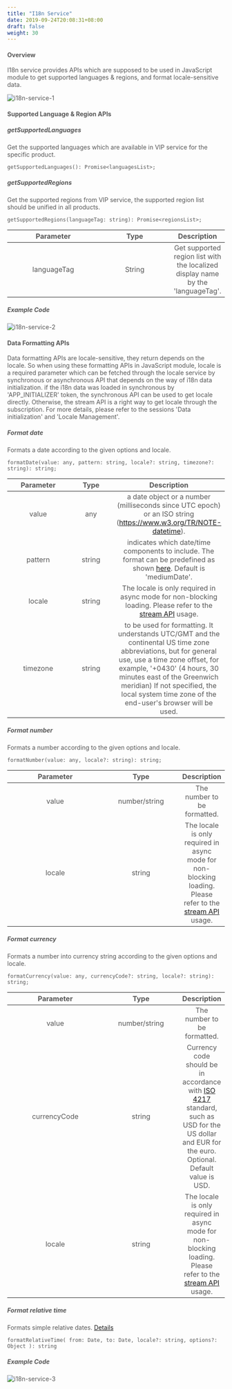 ```yaml
---
title: "I18n Service"
date: 2019-09-24T20:08:31+08:00
draft: false
weight: 30
---
```



#### **Overview**

I18n service provides APIs which are supposed to be used in JavaScript module to get supported languages & regions, and format locale-sensitive data.

![i18n-service-1](https://github.com/zmengjiao/singleton/raw/website/content/en/images/i18n-service/i18n-service-1.png)


#### **Supported Language & Region APIs**

##### **getSupportedLanguages**

Get the supported languages which are available in VIP service for the specific product.

```
getSupportedLanguages(): Promise<languagesList>;

```

##### **getSupportedRegions**

Get the supported regions from VIP service, the supported region list should be unified in all products.

```
getSupportedRegions(languageTag: string): Promise<regionsList>;

```

|  Parameter  |  Type  |                         Description                          |
| :---------: | :----: | :----------------------------------------------------------: |
| languageTag | String | Get supported region list with the localized display name by the 'languageTag'. |


##### **Example Code**

![i18n-service-2](https://github.com/zmengjiao/singleton/raw/website/content/en/images/i18n-service/i18n-service-2.png)



#### **Data Formatting APIs**

Data formatting APIs are locale-sensitive, they return depends on the locale. So when using these formatting APIs in JavaScript module, locale is a required parameter which can be fetched through the locale service by synchronous or asynchronous API that depends on the way of i18n data initialization. if the i18n data was loaded in synchronous by 'APP_INITIALIZER' token, the synchronous API can be used to get locale directly. Otherwise, the stream API is a right way to get locale through the subscription. For more details, please refer to the sessions 'Data initialization' and 'Locale Management'.


##### **Format date**

Formats a date according to the given options and locale.


```
formatDate(value: any, pattern: string, locale?: string, timezone?: string): string;

```

| Parameter |  Type  |                         Description                          |
| :-------: | :----: | :----------------------------------------------------------: |
|   value   |  any   | a date object or a number (milliseconds since UTC epoch) or an ISO string (https://www.w3.org/TR/NOTE-datetime). |
|  pattern  | string | indicates which date/time components to include. The format can be predefined as shown [here](https://ngx.eng.vmware.com/@vmw/ngx-vip/date-format). Default is 'mediumDate'. |
|  locale   | string | The locale is only required in async mode for non-blocking loading. Please refer to the [stream API](https://ngx.eng.vmware.com/@vmw/ngx-vip/locale-management/documentation#Asynchronous-API) usage. |
| timezone  | string | to be used for formatting. It understands UTC/GMT and the continental US time zone abbreviations, but for general use, use a time zone offset, for example, '+0430' (4 hours, 30 minutes east of the Greenwich meridian) If not specified, the local system time zone of the end-user's browser will be used. |


##### **Format number**

Formats a number according to the given options and locale.

```
formatNumber(value: any, locale?: string): string;

```

| Parameter |     Type      |                         Description                          |
| :-------: | :-----------: | :----------------------------------------------------------: |
|   value   | number/string |                 The number to be formatted.                  |
|  locale   |    string     | The locale is only required in async mode for non-blocking loading. Please refer to the [stream API](https://ngx.eng.vmware.com/@vmw/ngx-vip/locale-management/documentation#Asynchronous-API) usage. |



##### **Format currency**

Formats a number into currency string according to the given options and locale.


```
formatCurrency(value: any, currencyCode?: string, locale?: string): string;

```

|  Parameter   |     Type      |                         Description                          |
| :----------: | :-----------: | :----------------------------------------------------------: |
|    value     | number/string |                 The number to be formatted.                  |
| currencyCode |    string     | Currency code should be in accordance with [ISO 4217](https://en.wikipedia.org/wiki/ISO_4217) standard, such as USD for the US dollar and EUR for the euro. Optional. Default value is USD. |
|    locale    |    string     | The locale is only required in async mode for non-blocking loading. Please refer to the [stream API](https://ngx.eng.vmware.com/@vmw/ngx-vip/locale-management/documentation#Asynchronous-API) usage. |


##### **Format relative time**

Formats simple relative dates. [Details](https://ngx.eng.vmware.com/@vmw/ngx-vip/relative-time-format)

```
formatRelativeTime( from: Date, to: Date, locale?: string, options?: Object ): string

```

##### **Example Code**

![i18n-service-3](https://github.com/zmengjiao/singleton/raw/website/content/en/images/i18n-service/i18n-service-3.png)



<style>
    html {
        font-family: Metropolis;
        color: #575757;
    }
    section strong {
        font-weight: 400;
    }
    section p>strong {
        font-weight: 600;
    }
    article section.page pre {
        background-color: #fafafa;
        border:1px solid #ccc;
        padding-top: 2rem;
    }
    article section.page table th {
        font-weight:500;
        text-transform: inherit;
    }
    table thead tr th:first-child {
        width:13rem;
    }
    table thead tr th:nth-child(2) {
        width:10rem;
    }
</style>